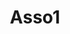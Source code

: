 ---
title: Asso1
domain: Domain1
address: Addr1
description: Desc1
photo: "https://www.parlons-en-ensemble.com/wp-content/uploads/2016/03/associations.gif"
important: true
---
